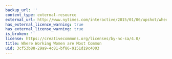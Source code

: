 ```yaml
---
backup_url: ''
content_type: external-resource
external_url: http://www.nytimes.com/interactive/2015/01/06/upshot/where-working-women-are-most-common.html?_r=1&abt=0002&abg=0#/12/42.388/-71.1
has_external_licence_warning: true
has_external_license_warning: true
is_broken: ''
license: https://creativecommons.org/licenses/by-nc-sa/4.0/
title: Where Working Women are Most Common
uid: 3cf53b88-29a9-4c81-bf86-9151d19c4003
---
```

